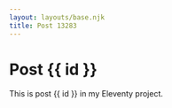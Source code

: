 ```yaml
---
layout: layouts/base.njk
title: Post 13283
---
```


# Post {{ id }}

This is post {{ id }} in my Eleventy project.
